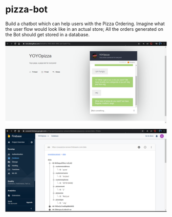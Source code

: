 # pizza-bot
Build a chatbot which can help users with the Pizza Ordering. Imagine what the user flow would look like in an actual store; All the orders generated on the Bot should get stored in a database.

![alt text](https://github.com/aniketmuley10/pizza-bot/blob/master/yoyo%20pizza%20bot.PNG)

![alt text](https://github.com/aniketmuley10/pizza-bot/blob/master/firebase%20saving.PNG)
